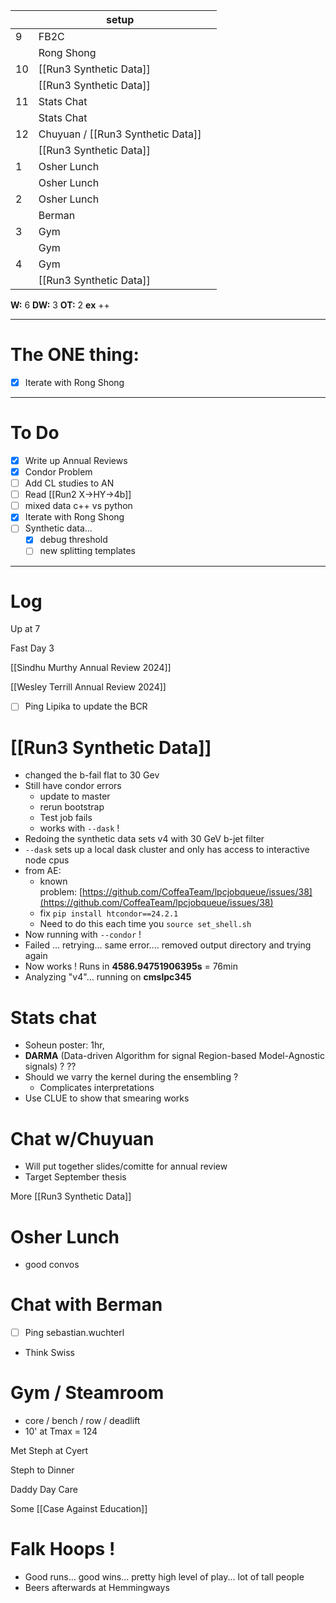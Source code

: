 
|     | setup                             |     |
| --- | --------------------------------- | --- |
| 9   | FB2C                              |     |
|     | Rong Shong                        |     |
| 10  | [[Run3 Synthetic Data]]           |     |
|     | [[Run3 Synthetic Data]]           |     |
| 11  | Stats Chat                        |     |
|     | Stats Chat                        |     |
| 12  | Chuyuan / [[Run3 Synthetic Data]] |     |
|     | [[Run3 Synthetic Data]]           |     |
| 1   | Osher Lunch                       |     |
|     | Osher Lunch                       |     |
| 2   | Osher Lunch                       |     |
|     | Berman                            |     |
| 3   | Gym                               |     |
|     | Gym                               |     |
| 4   | Gym                               |     |
|     | [[Run3 Synthetic Data]]           |     |

**W:** 6 
**DW:** 3
**OT:** 2
**ex** ++

---
# The ONE thing: 
- [x]  Iterate with Rong Shong

---
# To Do

- [x]  Write up Annual Reviews
- [x] Condor Problem
- [ ] Add CL studies to AN
- [ ] Read [[Run2 X->HY->4b]]
- [ ] mixed data c++ vs python
- [x]  Iterate with Rong Shong
- [ ] Synthetic data... 
	- [x] debug threshold 
	- [ ] new splitting templates

---

# Log

Up at 7

Fast Day 3

[[Sindhu Murthy Annual Review 2024]]

[[Wesley Terrill Annual Review 2024]]

- [ ] Ping Lipika to update the BCR

# [[Run3 Synthetic Data]]
- changed the b-fail flat to 30 Gev
- Still have condor errors
	- update to master
	- rerun bootstrap
	- Test job fails
	- works with `--dask` !
- Redoing the synthetic data sets v4 with 30 GeV b-jet filter
- `--dask` sets up a local dask cluster and only has access to interactive node cpus
-  from AE:  
	- known problem: [https://github.com/CoffeaTeam/lpcjobqueue/issues/38](https://github.com/CoffeaTeam/lpcjobqueue/issues/38)
	- fix `pip install htcondor==24.2.1`
	- Need to do this each time you `source set_shell.sh`
- Now running with `--condor` ! 
- Failed ... retrying... same error.... removed output directory and trying again
- Now works ! Runs in **4586.94751906395s** = 76min
- Analyzing "v4"... running on **cmslpc345**

# Stats chat
- Soheun poster: 1hr, 
- **DARMA** (Data-driven Algorithm for signal Region-based Model-Agnostic signals) ? ??
- Should we varry the kernel during the ensembling ?
	- Complicates interpretations
- Use CLUE to show that smearing works 

# Chat w/Chuyuan 
- Will put together slides/comitte for annual review
- Target September thesis

More [[Run3 Synthetic Data]]

# Osher Lunch
 - good convos

# Chat with Berman
 - [ ] Ping sebastian.wuchterl
 - Think Swiss

# Gym / Steamroom
- core / bench / row / deadlift
- 10' at Tmax = 124

Met Steph at Cyert

Steph to Dinner

Daddy Day Care 

Some [[Case Against Education]]

# Falk Hoops !
- Good runs... good wins... pretty high level of play... lot of tall people
- Beers afterwards at Hemmingways
